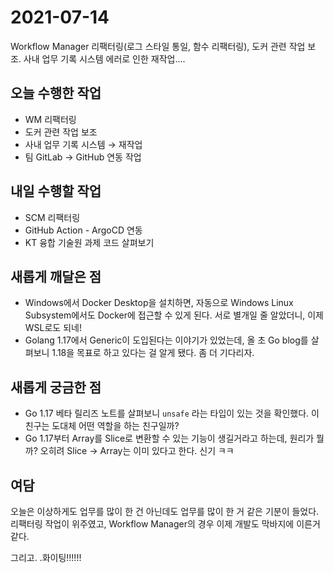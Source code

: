 # 2021-07-14

Workflow Manager 리팩터링(로그 스타일 통일, 함수 리팩터링), 도커 관련 작업 보조. 사내 업무 기록 시스템 에러로 인한 재작업....

## 오늘 수행한 작업

- WM 리팩터링
- 도커 관련 작업 보조
- 사내 업무 기록 시스템 → 재작업
- 팀 GitLab → GitHub 연동 작업

## 내일 수행할 작업

- SCM 리팩터링
- GitHub Action - ArgoCD 연동
- KT 융합 기술원 과제 코드 살펴보기

## 새롭게 깨달은 점

- Windows에서 Docker Desktop을 설치하면, 자동으로 Windows Linux Subsystem에서도 Docker에 접근할 수 있게 된다. 서로 별개일 줄 알았더니, 이제 WSL로도 되네!
- Golang 1.17에서 Generic이 도입된다는 이야기가 있었는데, 올 초 Go blog를 살펴보니 1.18을 목표로 하고 있다는 걸 알게 됐다. 좀 더 기다리자.

## 새롭게 궁금한 점

- Go 1.17 베타 릴리즈 노트를 살펴보니 `unsafe` 라는 타입이 있는 것을 확인했다. 이 친구는 도대체 어떤 역할을 하는 친구일까?
- Go 1.17부터 Array를 Slice로 변환할 수 있는 기능이 생길거라고 하는데, 원리가 뭘까? 오히려 Slice → Array는 이미 있다고 한다. 신기 ㅋㅋ

## 여담

오늘은 이상하게도 업무를 많이 한 건 아닌데도 업무를 많이 한 거 같은 기분이 들었다. 리팩터링 작업이 위주였고, Workflow Manager의 경우 이제 개발도 막바지에 이른거 같다. 

그리고. .화이팅!!!!!!